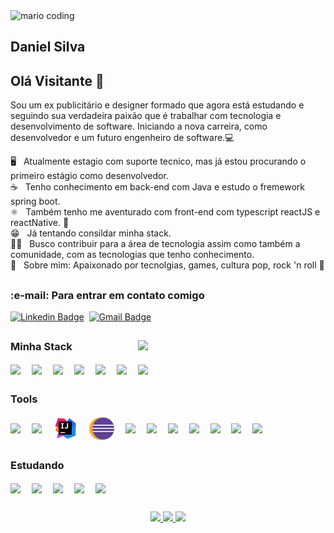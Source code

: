 <div>
  <img
    src="https://i.imgur.com/1ZvVkDc.gif" 
    alt="mario coding"
    />
</div>

## Daniel Silva

## Olá Visitante 👋

Sou um ex publicitário e designer formado que agora está estudando e seguindo sua verdadeira paixão que é trabalhar com tecnologia e desenvolvimento de software. 
Iniciando a nova carreira, como desenvolvedor e um futuro engenheiro de software.:computer: 

🖥️ &nbsp; Atualmente estagio com suporte tecnico, mas já estou procurando o primeiro estágio como desenvolvedor.      
:coffee: &nbsp; Tenho conhecimento em back-end com Java e estudo o fremework spring boot.            
⚛️ &nbsp; Também tenho me aventurado com front-end com typescript reactJS e reactNative. :iphone:        
😁 &nbsp; Já tentando consildar minha stack.           
👨‍💻 &nbsp; Busco contribuir para a área de tecnologia assim como também a comunidade, com as tecnologias que tenho conhecimento.   
🖖 &nbsp; Sobre mim: Apaixonado por tecnolgias, games, cultura pop, rock 'n roll 🎸    

##

<div>
  <h3><strong>:e-mail: Para entrar em contato comigo</strong></h3>
  
  [![Linkedin Badge](https://img.shields.io/badge/LinkedIn-0077B5?style=for-the-badge&logo=linkedin&logoColor=white&link=https://www.linkedin.com/in/daniel-silva-63ab81203/)](https://www.linkedin.com/in/daniel-silva-63ab81203/)&nbsp;
  [![Gmail Badge](https://img.shields.io/badge/-daniels.dev7@gmail.com-D14836?style=for-the-badge&logo=gmail&logoColor=white&link=daniels.dev7@gmail.com)](daniels.dev7@gmail.com)
 <!-- [![Linkedin Badge](https://img.shields.io/badge/-LinkedIn-blue?style=flat&logo=Linkedin&logoColor=white&link=https://www.linkedin.com/in/daniel-silva-63ab81203/)](https://www.linkedin.com/in/daniel-silva-63ab81203/)&nbsp; -->
 <!-- [![Gmail Badge](https://img.shields.io/badge/-daniels.dev7@gmail.com-ff0000?style=flat&labelColor=ff0000&logo=gmail&logoColor=white&link=daniels.dev7@gmail.com)](daniels.dev7@gmail.com) -->
</div>

##

 <img width="300" align="right" src="https://media.giphy.com/media/RRerwvHrb0nxm/giphy.gif">

<div>
  <h3><strong>Minha Stack</strong></h3>
  <img align="center" width="40" src="https://cdn.jsdelivr.net/gh/devicons/devicon/icons/java/java-original.svg">&ensp;&ensp;
  <img align="center" width="40" src="https://cdn.jsdelivr.net/gh/devicons/devicon/icons/spring/spring-original.svg" />&ensp;&ensp;
  <img align="center" width="40" src="https://cdn.jsdelivr.net/gh/devicons/devicon/icons/html5/html5-original.svg" />&ensp;&ensp;
  <img align="center" width="40" src="https://cdn.jsdelivr.net/gh/devicons/devicon/icons/css3/css3-original.svg" />&ensp;&ensp;
  <img align="center" width="40" src="https://cdn.jsdelivr.net/gh/devicons/devicon/icons/postgresql/postgresql-original.svg" />&ensp;&ensp;
  <img align="center" width="40" src="https://upload.wikimedia.org/wikipedia/de/0/00/Logo_FirebirdSQL.svg" />&ensp;&ensp;
  <img align="center" width="40" src="https://cdn.jsdelivr.net/gh/devicons/devicon/icons/apache/apache-original.svg" />&ensp;&ensp;
</div>

##

<div>
  <h3><strong>Tools</strong></h3>
  <img align="center" width="40" src="https://cdn.jsdelivr.net/gh/devicons/devicon/icons/ubuntu/ubuntu-plain.svg" />&ensp;&ensp;
  <img align="center" width="40" src="https://cdn.jsdelivr.net/gh/devicons/devicon/icons/windows8/windows8-original.svg" />&ensp;&ensp;
  <img align="center" width="40" src="https://raw.githubusercontent.com/Daniels-hc/Daniels-hc/main/assets/icons8-intellij-idea.svg" />&ensp;&ensp;
  <img align="center" width="40" src="https://raw.githubusercontent.com/Daniels-hc/Daniels-hc/main/assets/eclipse_94656.svg" />&ensp;&ensp;
  <img align="center" width="40" src="https://cdn.jsdelivr.net/gh/devicons/devicon/icons/vscode/vscode-original.svg" />&ensp;&ensp;
  <img align="center" width="40" src="https://www.vectorlogo.zone/logos/atlassian_jira/atlassian_jira-icon.svg" />&ensp;&ensp;
  <img align="center" width="40" src="https://raw.githubusercontent.com/get-icon/geticon/master/icons/insomnia.svg" />&ensp;&ensp;
  <img align="center" width="40" src="https://www.vectorlogo.zone/logos/getpostman/getpostman-icon.svg" />&ensp;&ensp;
  <img align="center" width="40" src="https://cdn.jsdelivr.net/gh/devicons/devicon/icons/git/git-original.svg" />&ensp;&ensp;
  <img align="center" width="40" src="https://cdn.jsdelivr.net/gh/devicons/devicon/icons/github/github-original.svg" />&ensp;&ensp;
  <img align="center" width="40" src="https://cdn.jsdelivr.net/gh/devicons/devicon/icons/gitlab/gitlab-original.svg" />&ensp;&ensp;
</div>

##

<div>
  <h3><strong>Estudando</strong></h3>
  <img align="center" width="40" src="https://cdn.jsdelivr.net/gh/devicons/devicon/icons/javascript/javascript-original.svg" />&ensp;&ensp;
  <img align="center" width="40" src="https://cdn.jsdelivr.net/gh/devicons/devicon/icons/typescript/typescript-original.svg" />&ensp;&ensp;
  <img align="center" width="40" src="https://cdn.jsdelivr.net/gh/devicons/devicon/icons/angularjs/angularjs-original.svg" />&ensp;&ensp;
  <img align="center" width="40" src="https://cdn.jsdelivr.net/gh/devicons/devicon/icons/python/python-original.svg" />&ensp;&ensp;
  <img align="center" width="40" src="https://cdn.jsdelivr.net/gh/devicons/devicon/icons/docker/docker-original.svg" />&ensp;&ensp;
</div>

##

<div align="center">
  <a href="https://github.com/Daniels-hc">
  <img height="180em" src="https://github-readme-stats.vercel.app/api?username=Daniels-hc&show_icons=true&theme=tokyonight&include_all_commits=true&count_private=true"/>
  <img height="180em" src="https://github-readme-stats.vercel.app/api/top-langs/?username=Daniels-hc&layout=compact&langs_count=7&theme=tokyonight"/>
   <img height="150em" src="https://github-readme-streak-stats.herokuapp.com/?user=Daniels-hc&hide_border=false&theme=tokyonight&show_icons=true"/>
</div>

  
  

<!--
**Daniels-hc/Daniels-hc** is a ✨ _special_ ✨ repository because its `README.md` (this file) appears on your GitHub profile.

Here are some ideas to get you started:

- 🔭 I’m currently working on ...
- 🌱 I’m currently learning ...
- 👯 I’m looking to collaborate on ...
- 🤔 I’m looking for help with ...
- 💬 Ask me about ...
- 📫 How to reach me: ...
- 😄 Pronouns: ...
- ⚡ Fun fact: ...
-->
